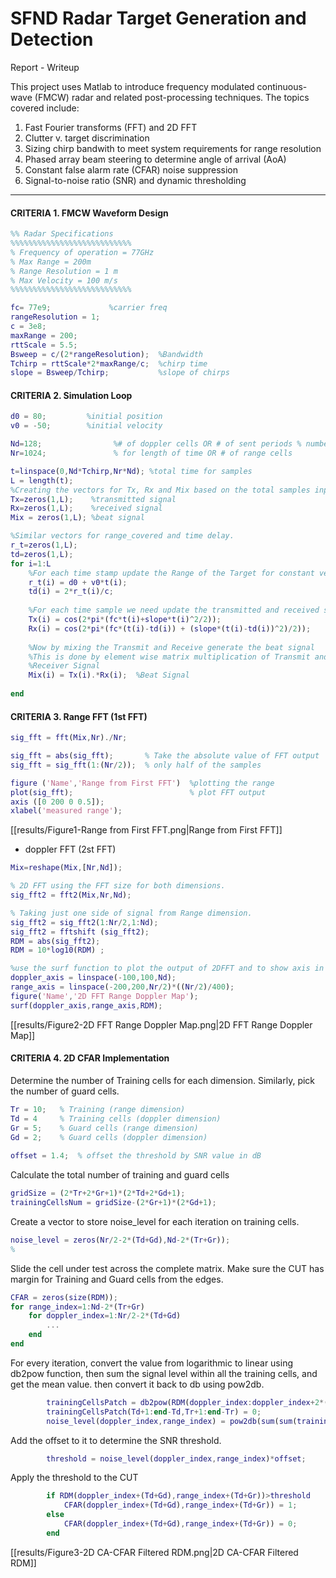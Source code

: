 # SFND Radar Target Generation and Detection
Report  - Writeup

This project uses Matlab to introduce frequency modulated continuous-wave (FMCW) radar and related post-processing techniques. The topics covered include:
1) Fast Fourier transforms (FFT) and 2D FFT
2) Clutter v. target discrimination
3) Sizing chirp bandwith to meet system requirements for range resolution
4) Phased array beam steering to determine angle of arrival (AoA)
5) Constant false alarm rate (CFAR) noise suppression
6) Signal-to-noise ratio (SNR) and dynamic thresholding

---
#### CRITERIA 1. FMCW Waveform Design 
```Matlab
%% Radar Specifications 
%%%%%%%%%%%%%%%%%%%%%%%%%%%
% Frequency of operation = 77GHz
% Max Range = 200m
% Range Resolution = 1 m
% Max Velocity = 100 m/s
%%%%%%%%%%%%%%%%%%%%%%%%%%%

fc= 77e9;             %carrier freq
rangeResolution = 1;
c = 3e8;
maxRange = 200;
rttScale = 5.5;
Bsweep = c/(2*rangeResolution);  %Bandwidth
Tchirp = rttScale*2*maxRange/c;  %chirp time
slope = Bsweep/Tchirp;           %slope of chirps
```

#### CRITERIA 2. Simulation Loop

```Matlab
d0 = 80;         %initial position 
v0 = -50;        %initial velocity

Nd=128;                %# of doppler cells OR # of sent periods % number of chirps
Nr=1024;               % for length of time OR # of range cells      

t=linspace(0,Nd*Tchirp,Nr*Nd); %total time for samples
L = length(t);
%Creating the vectors for Tx, Rx and Mix based on the total samples input.
Tx=zeros(1,L);    %transmitted signal
Rx=zeros(1,L);    %received signal
Mix = zeros(1,L); %beat signal

%Similar vectors for range_covered and time delay.
r_t=zeros(1,L);
td=zeros(1,L);
for i=1:L         
    %For each time stamp update the Range of the Target for constant velocity. 
    r_t(i) = d0 + v0*t(i);
    td(i) = 2*r_t(i)/c;
    
    %For each time sample we need update the transmitted and received signal. 
    Tx(i) = cos(2*pi*(fc*t(i)+slope*t(i)^2/2));
    Rx(i) = cos(2*pi*(fc*(t(i)-td(i)) + (slope*(t(i)-td(i))^2)/2));
    
    %Now by mixing the Transmit and Receive generate the beat signal
    %This is done by element wise matrix multiplication of Transmit and
    %Receiver Signal
    Mix(i) = Tx(i).*Rx(i);  %Beat Signal
    
end
```

#### CRITERIA 3. Range FFT (1st FFT)

```Matlab
sig_fft = fft(Mix,Nr)./Nr;

sig_fft = abs(sig_fft);       % Take the absolute value of FFT output
sig_fft = sig_fft(1:(Nr/2));  % only half of the samples

figure ('Name','Range from First FFT')  %plotting the range
plot(sig_fft);                          % plot FFT output 
axis ([0 200 0 0.5]);
xlabel('measured range');

```
[[results/Figure1-Range from First FFT.png|Range from First FFT]]


* doppler FFT (2st FFT)

```Matlab
Mix=reshape(Mix,[Nr,Nd]);

% 2D FFT using the FFT size for both dimensions.
sig_fft2 = fft2(Mix,Nr,Nd);

% Taking just one side of signal from Range dimension.
sig_fft2 = sig_fft2(1:Nr/2,1:Nd);
sig_fft2 = fftshift (sig_fft2);
RDM = abs(sig_fft2);
RDM = 10*log10(RDM) ;

%use the surf function to plot the output of 2DFFT and to show axis in both dimensions
doppler_axis = linspace(-100,100,Nd);
range_axis = linspace(-200,200,Nr/2)*((Nr/2)/400);
figure('Name','2D FFT Range Doppler Map');
surf(doppler_axis,range_axis,RDM);
```
[[results/Figure2-2D FFT Range Doppler Map.png|2D FFT Range Doppler Map]]

#### CRITERIA 4. 2D CFAR Implementation

Determine the number of Training cells for each dimension. Similarly, pick the number of guard cells.

```Matlab
Tr = 10;   % Training (range dimension)
Td = 4     % Training cells (doppler dimension)
Gr = 5;    % Guard cells (range dimension)
Gd = 2;    % Guard cells (doppler dimension)
      
offset = 1.4;  % offset the threshold by SNR value in dB
```
Calculate the total number of training and guard cells
```Matlab
gridSize = (2*Tr+2*Gr+1)*(2*Td+2*Gd+1);
trainingCellsNum = gridSize-(2*Gr+1)*(2*Gd+1);
```
Create a vector to store noise_level for each iteration on training cells.
```Matlab
noise_level = zeros(Nr/2-2*(Td+Gd),Nd-2*(Tr+Gr));
%
```

Slide the cell under test across the complete matrix. 
Make sure the CUT has margin for Training and Guard cells from the edges.

```Matlab
CFAR = zeros(size(RDM));
for range_index=1:Nd-2*(Tr+Gr)
    for doppler_index=1:Nr/2-2*(Td+Gd)
        ...
    end
end
```

For every iteration,  convert the value from logarithmic to linear using db2pow function, then sum the signal level within all the training cells, and get the mean value. then convert it back to db using pow2db.

```Matlab
        trainingCellsPatch = db2pow(RDM(doppler_index:doppler_index+2*(Td+Gd),range_index:range_index+2*(Gr+Tr)));
        trainingCellsPatch(Td+1:end-Td,Tr+1:end-Tr) = 0;
        noise_level(doppler_index,range_index) = pow2db(sum(sum(trainingCellsPatch))/trainingCellsNum);
```

Add the offset to it to determine the SNR threshold.

```Matlab
        threshold = noise_level(doppler_index,range_index)*offset;
```

Apply the threshold to the CUT

```Matlab
        if RDM(doppler_index+(Td+Gd),range_index+(Td+Gr))>threshold
            CFAR(doppler_index+(Td+Gd),range_index+(Td+Gr)) = 1;
        else
            CFAR(doppler_index+(Td+Gd),range_index+(Td+Gr)) = 0;
        end
```


[[results/Figure3-2D CA-CFAR Filtered RDM.png|2D CA-CFAR Filtered RDM]]
